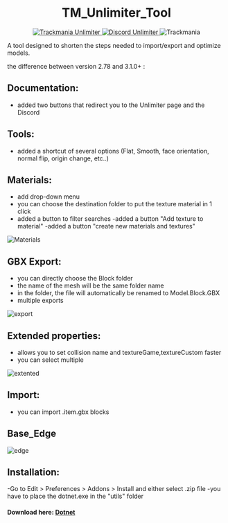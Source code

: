 <h1 align="center">
  TM_Unlimiter_Tool
</h1>

<p align="center">
<a href="https://tmnf.exchange/threadshow/6517627?page=auto" target="blank">
<img src="https://img.shields.io/badge/Unlimiter-3.1-2" alt="Trackmania Unlimiter" />
</a>
<a href="https://discord.gg/8QFGHR4w" target="blank">
<img src="https://img.shields.io/badge/Discord%20-official-brightgreen" alt="Discord Unlimiter"/>
</a>
<img src="https://img.shields.io/badge/Trackmania-Nation%20Forever-brightgreen" alt="Trackmania"/>

A tool designed to shorten the steps needed to import/export and optimize models.

the difference between version 2.78 and 3.1.0+ :

## Documentation:
 - added two buttons that redirect you to the Unlimiter page and the Discord

## Tools:
 - added a shortcut of several options (Flat, Smooth, face orientation, normal flip, origin change, etc..)

## Materials:
 - add drop-down menu
 - you can choose the destination folder to put the texture material in 1 click
 - added a button to filter searches
 -added a button "Add texture to material"
 -added a button "create new materials and textures"
 
 ![Materials](https://user-images.githubusercontent.com/47508526/229200564-1f93f875-f174-41b0-9ee9-42394ba8785b.gif)

## GBX Export:
 - you can directly choose the Block folder
 - the name of the mesh will be the same folder name
 - in the folder, the file will automatically be renamed to Model.Block.GBX
 - multiple exports
 
![export](https://user-images.githubusercontent.com/47508526/229200820-598353f8-177b-4da2-a977-b1e91f5e7bd9.gif)

## Extended properties:
 - allows you to set collision name and textureGame,textureCustom faster
 - you can select multiple
 
 ![extented](https://user-images.githubusercontent.com/47508526/229200568-9a802cb4-f4e4-477c-a827-58cf968f8d2e.gif)

## Import:
 - you can import .item.gbx blocks
 
## Base_Edge 

![edge](https://user-images.githubusercontent.com/47508526/229215050-3ab414ff-eb05-4085-bc68-3b8681ead52f.gif)

## Installation:
  
-Go to Edit > Preferences > Addons > Install and either select .zip file 
-you have to place the dotnet.exe in the "utils" folder

#### Download here: [Dotnet](https://github.com/skyslide22/blendermania-assets/releases/download/Blendermania_Dotnet_v0.0.5/Blendermania_Dotnet_v0.0.5.zip)





